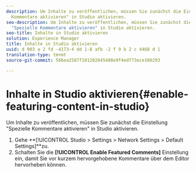 ```yaml
---
description: Um Inhalte zu veröffentlichen, müssen Sie zunächst die Einstellung "Spezielle
  Kommentare aktivieren" in Studio aktivieren.
seo-description: Um Inhalte zu veröffentlichen, müssen Sie zunächst die Einstellung
  "Spezielle Kommentare aktivieren" in Studio aktivieren.
seo-title: Inhalte in Studio aktivieren
solution: Experience Manager
title: Inhalte in Studio aktivieren
uuid: d 903 a 2 fd -4173-4 dd 1-8 afb -2 f 9 b 2 c 4468 d 1
translation-type: tm+mt
source-git-commit: 566ea2587f101202045488e9f4edf73ece100293

---
```



# Inhalte in Studio aktivieren{#enable-featuring-content-in-studio}

Um Inhalte zu veröffentlichen, müssen Sie zunächst die Einstellung "Spezielle Kommentare aktivieren" in Studio aktivieren.

1. Gehe **[!UICONTROL Studio > Settings > Network Settings > Default Settings]**zu.
1. Schalten Sie die **[!UICONTROL Enable Featured Comments]** Einstellung ein, damit Sie vor kurzem hervorgehobene Kommentare über dem Editor hervorheben können.
